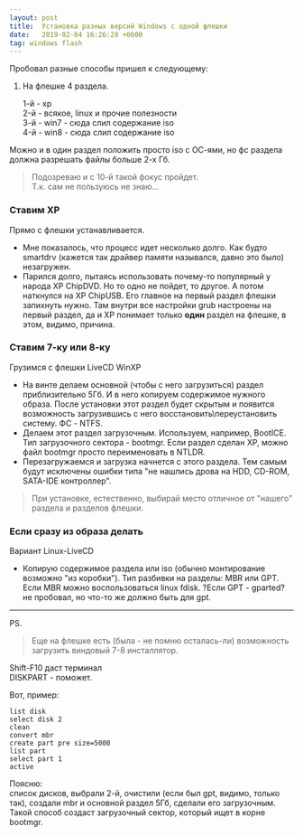```yaml
---
layout: post
title:  Установка разных версий Windows с одной флешки
date:   2019-02-04 16:26:28 +0600
tag: windows flash
---
```

Пробовал разные способы пришел к следующему:

1. На флешке 4 раздела.  

	1-й - xp  
	2-й - всякое, linux и прочие полезности  
	3-й - win7 - сюда слил содержание iso  
	4-й - win8 - сюда слил содержание iso  

Можно и в один раздел положить просто iso c ОС-ями, но фс раздела должна
разрешать файлы больше 2-х Гб.
>Подозреваю и с 10-й такой фокус пройдет.  
>Т.к. сам не пользуюсь не знаю...

### Ставим XP

Прямо с флешки устанавливается. 

- Мне показалось, что процесс идет несколько долго.
Как будто smartdrv (кажется так драйвер памяти назывался, давно это было)
незагружен.
- Парился долго, пытаясь использовать почему-то популярный у народа XP ChipDVD.
Но то одно не пойдет, то другое. А потом наткнулся на XP ChipUSB.
Его главное на первый раздел флешки запихнуть нужно. Там внутри все настройки grub настроены на первый раздел,
да и XP понимает только **один** раздел на флешке, в этом, видимо, причина.

### Ставим 7-ку или 8-ку

Грузимся с флешки LiveCD WinXP  
- На винте делаем основной (чтобы с него загрузиться) раздел 
приблизительно 5Гб. И в него копируем содержимое нужного образа.
После установки этот раздел будет скрытым и появится возможность
загрузившись с него восстановить\переустановить систему. ФС - NTFS.
- Делаем этот раздел загрузочным. Используем, например, BootICE. Тип загрузочного сектора - bootmgr.
Если раздел сделан XP, можно файл bootmgr просто переименовать в NTLDR.
- Перезагружаемся и загрузка начнется с этого раздела. Тем самым будут исключены ошибки типа 
"не нашлись дрова на HDD, CD-ROM, SATA-IDE контроллер".

> При установке, естественно, выбирай место отличное от "нашего" раздела и разделов флешки.

### Если сразу из образа делать
Вариант Linux-LiveCD
- Копирую содержимое раздела или iso (обычно монтирование возможно "из коробки").
Тип разбивки на разделы: MBR или GPT.
Если MBR можно воспользоваться linux fdisk.
?Если GPT - gparted? не пробовал, но что-то же должно быть для gpt.

---

PS.
> Еще на флешке есть (была - не помню осталась-ли) возможность загрузить виндовый 7-8 инсталлятор.

Shift-F10 даст терминал  
DISKPART - поможет.

Вот, пример:

	list disk
	select disk 2
	clean
	convert mbr
	create part pre size=5000
	list part
	select part 1
	active

Поясню:  
список дисков, выбрали 2-й, очистили (если был gpt, видимо, только так),
создали mbr и основной раздел 5Гб, сделали его загрузочным.  
Такой способ создаст загрузочный сектор, который ищет в корне bootmgr.




